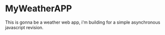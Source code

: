 # MyWeatherAPP
This is gonna be a weather web app, i'm building for a simple asynchronous javascript revision.
